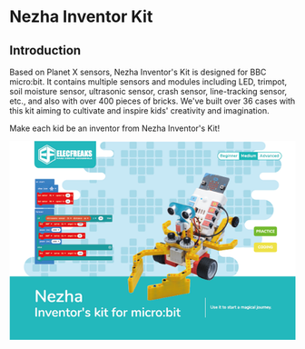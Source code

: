 # Nezha Inventor Kit

## Introduction

Based on Planet X sensors, Nezha Inventor's Kit is designed for BBC micro:bit. It contains multiple sensors and modules including LED, trimpot, soil moisture sensor, ultrasonic sensor, crash sensor, line-tracking sensor, etc., and also with over 400 pieces of bricks. We've built over 36 cases with this kit aiming to cultivate and inspire kids' creativity and imagination.

Make each kid be an inventor from Nezha Inventor's Kit!

![](./images/Nezha-Inventors-kit-for-microbit-01.png)

